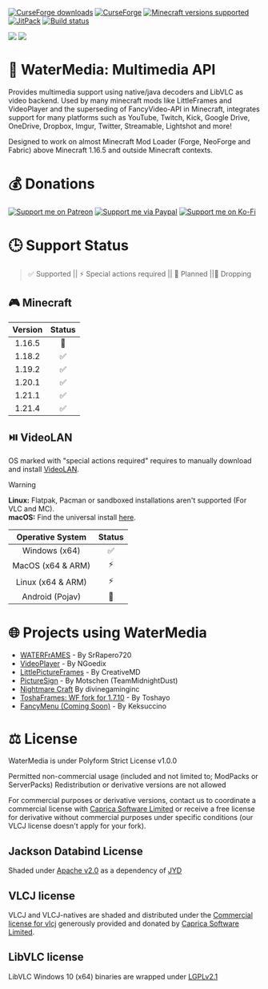 [![CurseForge downloads](https://cf.way2muchnoise.eu/watermedia.svg?badge_style=for_the_badge)](https://www.curseforge.com/minecraft/mc-mods/watermedia)
[![CurseForge](https://img.shields.io/curseforge/v/869524?style=for-the-badge&label=curseforge&labelColor=%232d2d2d&color=%23e04e14&link=https%3A%2F%2Fwww.curseforge.com%2Fminecraft%2Fmc-mods%2Fwatermedia%2Ffiles)](https://www.curseforge.com/minecraft/mc-mods/watermedia/files)
[![Minecraft versions supported](https://cf.way2muchnoise.eu/versions/Supports_watermedia_all.svg?badge_style=for_the_badge)](https://www.curseforge.com/minecraft/mc-mods/watermedia/files)
[![JitPack](https://img.shields.io/jitpack/version/com.github.SrRapero720/watermedia?style=for-the-badge&label=JITPACK&color=34495e&link=https%3A%2F%2Fjitpack.io%2F%23SrRapero720%2Fwatermedia)](https://jitpack.io/#SrRapero720/watermedia)
[![Build status](https://img.shields.io/github/actions/workflow/status/WaterMediaTeam/watermedia/gradle.yml?style=for-the-badge
)](https://github.com/WaterMediaTeam/watermedia/actions/workflows/gradle.yml)

[![](https://dcbadge.vercel.app/api/server/cuYAzzZ)](https://discord.gg/cuYAzzZ)
[![](https://dcbadge.vercel.app/api/server/453QZ749U4)](https://discord.gg/453QZ749U4)

# 🔗 WaterMedia: Multimedia API
Provides multimedia support using native/java decoders and LibVLC as video backend.
Used by many minecraft mods like LittleFrames and VideoPlayer and the superseding of FancyVideo-API in Minecraft,
integrates support for many platforms such as YouTube, Twitch, Kick, Google Drive, OneDrive, Dropbox, Imgur,
Twitter, Streamable, Lightshot and more!

Designed to work on almost Minecraft Mod Loader (Forge, NeoForge and Fabric) above Minecraft 1.16.5 and 
outside Minecraft contexts.

# 💰 Donations
[![Support me on Patreon](https://img.shields.io/badge/Patreon-F96854?style=for-the-badge&logo=patreon&logoColor=white)](https://patreon.com/SrRapero720)
[![Support me via Paypal](https://img.shields.io/badge/PayPal-00457C?style=for-the-badge&logo=paypal&logoColor=white)](https://paypal.me/SrRapero720)
[![Support me on Ko-Fi](https://img.shields.io/badge/Ko--fi-F16061?style=for-the-badge&logo=ko-fi&logoColor=white)](https://ko-fi.com/srrapero720)

# 🕒 Support Status
> ✅ Supported || ⚡ Special actions required || 🚧 Planned ||🚨 Dropping

## 🎮 Minecraft
| Version | Status |
|:-------:|:------:|
| 1.16.5  |   🚨   |
| 1.18.2  |   ✅    |
| 1.19.2  |   ✅    |
| 1.20.1  |   ✅    |
| 1.21.1  |   ✅    |
| 1.21.4  |   ✅    |


## ⏯️ VideoLAN
OS marked with "special actions required" requires to manually download and install [VideoLAN](https://www.videolan.org/vlc/).
> [!WARNING]
> **Linux:** Flatpak, Pacman or sandboxed installations aren't supported (For VLC and MC).<br>
> **macOS:** Find the universal install [here](https://get.videolan.org/vlc/3.0.21/macosx/vlc-3.0.21-universal.dmg).

| Operative System  | Status |
|:-----------------:|:------:|
|   Windows (x64)   |   ✅    |
| MacOS (x64 & ARM) |   ⚡    |
| Linux (x64 & ARM) |   ⚡    |
|  Android (Pojav)  |   🚧   |

# 🌐 Projects using WaterMedia
- [WATERFrAMES](https://www.curseforge.com/minecraft/mc-mods/waterframes) - By SrRapero720
- [VideoPlayer](https://www.curseforge.com/minecraft/mc-mods/video-player) - By NGoedix
- [LittlePictureFrames](https://www.curseforge.com/minecraft/mc-mods/littleframes) - By CreativeMD
- [PictureSign](https://www.curseforge.com/minecraft/mc-mods/picturesign) - By Motschen (TeamMidnightDust) 
- [Nightmare Craft](https://www.curseforge.com/minecraft/modpacks/nightmare-craft-chapter-1) By divinegaminginc
- [ToshaFrames: WF fork for 1.7.10](https://github.com/Toshayo/WaterFrames) - By Toshayo
- [FancyMenu (Coming Soon)](https://www.curseforge.com/minecraft/mc-mods/fancymenu) - By Keksuccino

# ⚖️ License
WaterMedia is under Polyform Strict License v1.0.0<br>

Permitted non-commercial usage (included and not limited to; ModPacks or ServerPacks)
Redistribution or derivative versions are not allowed

For commercial purposes or derivative versions, contact us to coordinate a commercial license with [Caprica Software Limited](https://www.capricasoftware.co.uk/) 
or receive a free license for derivative without commercial purposes under specific conditions (our VLCJ license doesn't apply for your fork).

## Jackson Databind License
Shaded under [Apache v2.0](https://www.apache.org/licenses/LICENSE-2.0) as a dependency of [JYD](https://github.com/sealedtx/java-youtube-downloader)

## VLCJ license
VLCJ and VLCJ-natives are shaded and distributed under the [Commercial license for vlcj](https://www.capricasoftware.co.uk/docs/Caprica%20Software%20vlcj%20Commercial%20License%20Standard%20Offer.pdf)
generously provided and donated by [Caprica Software Limited](https://www.capricasoftware.co.uk/).

## LibVLC license
LibVLC Windows 10 (x64) binaries are wrapped under [LGPLv2.1](https://code.videolan.org/videolan/vlc/-/blob/master/COPYING)